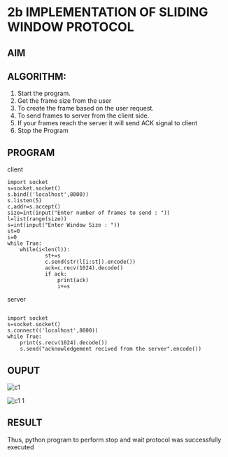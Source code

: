 # 2b IMPLEMENTATION OF SLIDING WINDOW PROTOCOL
## AIM
## ALGORITHM:
1. Start the program.
2. Get the frame size from the user
3. To create the frame based on the user request.
4. To send frames to server from the client side.
5. If your frames reach the server it will send ACK signal to client
6. Stop the Program
## PROGRAM
client 
```
import socket 
s=socket.socket() 
s.bind(('localhost',8000)) 
s.listen(5) 
c,addr=s.accept() 
size=int(input("Enter number of frames to send : ")) 
l=list(range(size)) 
s=int(input("Enter Window Size : ")) 
st=0 
i=0 
while True: 
    while(i<len(l)): 
            st+=s 
            c.send(str(l[i:st]).encode()) 
            ack=c.recv(1024).decode() 
            if ack: 
                print(ack) 
                i+=s 

```
server
```
 
import socket 
s=socket.socket() 
s.connect(('localhost',8000)) 
while True:    
    print(s.recv(1024).decode()) 
    s.send("acknowledgement recived from the server".encode())  

```

## OUPUT
![c1](https://github.com/KavinilavanDK/2b_SLIDING_WINDOW_PROTOCOL/assets/144870429/c4aaa6f3-fe71-4d69-959f-56883573b91b)




![c1 1](https://github.com/KavinilavanDK/2b_SLIDING_WINDOW_PROTOCOL/assets/144870429/26b25c5f-f627-4a96-a195-066ae1fb3c81)

## RESULT
Thus, python program to perform stop and wait protocol was successfully executed
